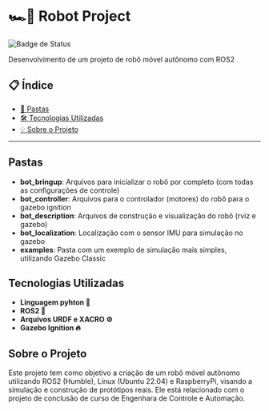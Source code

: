 # 🏎️💨 Robot Project

![Badge de Status](https://img.shields.io/badge/Status-Em%20Desenvolvimento-orange)

Desenvolvimento de um projeto de robô móvel autônomo com ROS2



## 📋 Índice
- [📁 Pastas](#pastas)
- [🛠️ Tecnologias Utilizadas](#tecnologias-utilizadas)
- [💡 Sobre o Projeto](#sobre-o-projeto)

---

## Pastas
- **bot_bringup**: Arquivos para inicializar o robô por completo (com todas as configurações de controle)
- **bot_controller**: Arquivos para o controlador (motores) do robô para o gazebo ignition
- **bot_description**: Arquivos de construção e visualização do robô (rviz e gazebo)
- **bot_localization**: Localização com o sensor IMU para simulação no gazebo
- **examples**: Pasta com um exemplo de simulação mais simples, utilizando Gazebo Classic

## Tecnologias Utilizadas
- **Linguagem pyhton 🐍**
- **ROS2 🤖**
- **Arquivos URDF e XACRO ⚙️**
- **Gazebo Ignition 🔥**

## Sobre o Projeto

Este projeto tem como objetivo a criação de um robô móvel autônomo utilizando ROS2 (Humble), Linux (Ubuntu 22.04) e RaspberryPi, visando a simulação e construção de protótipos reais. Ele está relacionado com o projeto de conclusão de curso de Engenhara de Controle e Automação.
